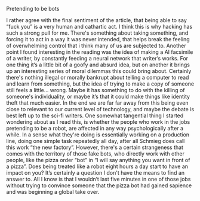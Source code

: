  Pretending to be bots
	
I rather agree with the final sentiment of the article, that being able to say “fuck you” is a very human and cathartic act. I think this is why hacking has such a strong pull for me. There's something about taking something, and forcing it to act in a way it was never intended, that helps break the feeling of overwhelming control that i think many of us are subjected to. 
Another point I found interesting in the reading was the idea of making a AI facsimile of a writer, by constantly feeding a neural network that writer’s works. For one thing it’s a little bit of a goofy and absurd idea, but on another it brings up an interesting series of moral dilemmas this could bring about. Certainly there's nothing illegal or morally bankrupt about telling a computer to read and learn from something, but the idea of trying to make a copy of someone still feels a little… wrong. Maybe it has something to do with the killing of someone's individuality, or maybe it’s that it could make things like identity theft that much easier. In the end we are far far away from this being even close to relevant to our current level of technology, and maybe the debate is best left up to the sci-fi writers.
One somewhat tangential thing I started wondering about as I read this, is whether the people who work in the jobs pretending to be a robot, are affected in any way psychologically after a while. In a sense what they're doing is essentially working on a production line, doing one simple task repeatedly all day, after all Schmieg does call this work “the new factory”. However, there's a certain strangeness that comes with the territory of those fake bots, who directly work with other people, like the pizza order “bot” in “I will say anything you want in front of a pizza”. Does being treated like a robot eight hours a day start to have an impact on you? It’s certainly a question I don't have the means to find an answer to. All I know is that I wouldn’t last five minutes in one of those jobs without trying to convince someone that the pizza bot had gained sapience and was beginning a global take over.
